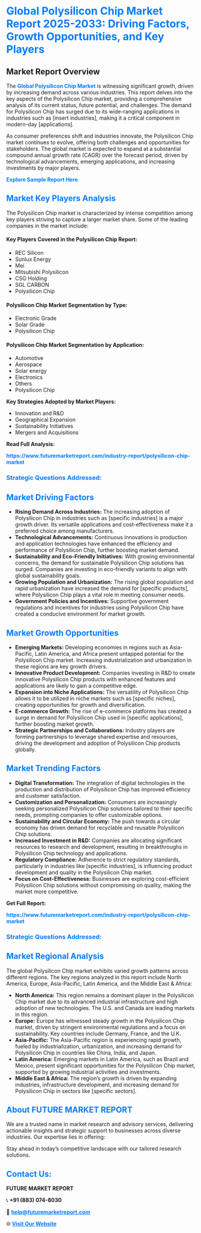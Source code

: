 <h1 style="color: #007BFF;">Global Polysilicon Chip Market Report 2025-2033: Driving Factors, Growth Opportunities, and Key Players</h1>

<section id="overview">
<h2>Market Report Overview</h2>
<p>The <a href="https://www.futuremarketreport.com/industry-report/polysilicon-chip-market" style="color: #007BFF; text-decoration: none;"><strong>Global Polysilicon Chip Market</strong></a> is witnessing significant growth, driven by increasing demand across various industries. This report delves into the key aspects of the Polysilicon Chip market, providing a comprehensive analysis of its current status, future potential, and challenges. The demand for Polysilicon Chip has surged due to its wide-ranging applications in industries such as [insert industries], making it a critical component in modern-day [applications].</p>
<p>As consumer preferences shift and industries innovate, the Polysilicon Chip market continues to evolve, offering both challenges and opportunities for stakeholders. The global market is expected to expand at a substantial compound annual growth rate (CAGR) over the forecast period, driven by technological advancements, emerging applications, and increasing investments by major players.</p>
</section>

<section id="overview">
<p><a href="https://www.futuremarketreport.com/request-sample/reportId=97225" style="color: #007BFF; text-decoration: none;"><strong>Explore Sample Report Here</strong></a></p>
</section>

<section id="key-players">
<h2 style="color: #007BFF;">Market Key Players Analysis</h2>
<p>The Polysilicon Chip market is characterized by intense competition among key players striving to capture a larger market share. Some of the leading companies in the market include:</p>
<h4>Key Players Covered in the Polysilicon Chip Report:</h4>
<ul><li>REC Silicon</li><li>Sunlux Energy</li><li>Mei</li><li>Mitsubishi Polysilicon</li><li>CSG Holding</li><li>SGL CARBON</li><li>Polysilicon Chip</li></ul>
<h4>Polysilicon Chip Market Segmentation by Type:</h4>
<ul><li>Electronic Grade</li><li>Solar Grade</li><li>Polysilicon Chip</li></ul>

<h4>Polysilicon Chip Market Segmentation by Application:</h4>
<ul><li>Automotive</li><li>Aerospace</li><li>Solar energy</li><li>Electronics</li><li>Others</li><li>Polysilicon Chip</li></ul>
<p><strong>Key Strategies Adopted by Market Players:</strong></p>
<ul>
<li>Innovation and R&D</li>
<li>Geographical Expansion</li>
<li>Sustainability Initiatives</li>
<li>Mergers and Acquisitions</li>
</ul>
</section>

<section>
<p><strong>Read Full Analysis: </strong></p><a href="https://www.futuremarketreport.com/industry-report/polysilicon-chip-market" style="color: #007BFF; text-decoration: none;"><strong>https://www.futuremarketreport.com/industry-report/polysilicon-chip-market</strong></a>
<h3 style="color: #007BFF;">Strategic Questions Addressed:</h3>
</section>

<section id="driving-factors">
<h2 style="color: #007BFF;">Market Driving Factors</h2>
<ul>
<li><strong>Rising Demand Across Industries:</strong> The increasing adoption of Polysilicon Chip in industries such as [specific industries] is a major growth driver. Its versatile applications and cost-effectiveness make it a preferred choice among manufacturers.</li>
<li><strong>Technological Advancements:</strong> Continuous innovations in production and application technologies have enhanced the efficiency and performance of Polysilicon Chip, further boosting market demand.</li>
<li><strong>Sustainability and Eco-Friendly Initiatives:</strong> With growing environmental concerns, the demand for sustainable Polysilicon Chip solutions has surged. Companies are investing in eco-friendly variants to align with global sustainability goals.</li>
<li><strong>Growing Population and Urbanization:</strong> The rising global population and rapid urbanization have increased the demand for [specific products], where Polysilicon Chip plays a vital role in meeting consumer needs.</li>
<li><strong>Government Policies and Incentives:</strong> Supportive government regulations and incentives for industries using Polysilicon Chip have created a conducive environment for market growth.</li>
</ul>
</section>

<section id="growth-opportunities">
<h2 style="color: #007BFF;">Market Growth Opportunities</h2>
<ul>
<li><strong>Emerging Markets:</strong> Developing economies in regions such as Asia-Pacific, Latin America, and Africa present untapped potential for the Polysilicon Chip market. Increasing industrialization and urbanization in these regions are key growth drivers.</li>
<li><strong>Innovative Product Development:</strong> Companies investing in R&D to create innovative Polysilicon Chip products with enhanced features and applications are likely to gain a competitive edge.</li>
<li><strong>Expansion into Niche Applications:</strong> The versatility of Polysilicon Chip allows it to be utilized in niche markets such as [specific niches], creating opportunities for growth and diversification.</li>
<li><strong>E-commerce Growth:</strong> The rise of e-commerce platforms has created a surge in demand for Polysilicon Chip used in [specific applications], further boosting market growth.</li>
<li><strong>Strategic Partnerships and Collaborations:</strong> Industry players are forming partnerships to leverage shared expertise and resources, driving the development and adoption of Polysilicon Chip products globally.</li>
</ul>
</section>

<section id="trending-factors">
<h2 style="color: #007BFF;">Market Trending Factors</h2>
<ul>
<li><strong>Digital Transformation:</strong> The integration of digital technologies in the production and distribution of Polysilicon Chip has improved efficiency and customer satisfaction.</li>
<li><strong>Customization and Personalization:</strong> Consumers are increasingly seeking personalized Polysilicon Chip solutions tailored to their specific needs, prompting companies to offer customizable options.</li>
<li><strong>Sustainability and Circular Economy:</strong> The push towards a circular economy has driven demand for recyclable and reusable Polysilicon Chip solutions.</li>
<li><strong>Increased Investment in R&D:</strong> Companies are allocating significant resources to research and development, resulting in breakthroughs in Polysilicon Chip technology and applications.</li>
<li><strong>Regulatory Compliance:</strong> Adherence to strict regulatory standards, particularly in industries like [specific industries], is influencing product development and quality in the Polysilicon Chip market.</li>
<li><strong>Focus on Cost-Effectiveness:</strong> Businesses are exploring cost-efficient Polysilicon Chip solutions without compromising on quality, making the market more competitive.</li>
</ul>
</section>

<section>
<p><strong>Get Full Report: </strong></p><a href="https://www.futuremarketreport.com/industry-report/polysilicon-chip-market" style="color: #007BFF; text-decoration: none;"><strong>https://www.futuremarketreport.com/industry-report/polysilicon-chip-market</strong></a>
<h3 style="color: #007BFF;">Strategic Questions Addressed:</h3>
</section>


<section id="regional-analysis">
<h2 style="color: #007BFF;">Market Regional Analysis</h2>
<p>The global Polysilicon Chip market exhibits varied growth patterns across different regions. The key regions analyzed in this report include North America, Europe, Asia-Pacific, Latin America, and the Middle East & Africa:</p>
<ul>
<li><strong>North America:</strong> This region remains a dominant player in the Polysilicon Chip market due to its advanced industrial infrastructure and high adoption of new technologies. The U.S. and Canada are leading markets in this region.</li>
<li><strong>Europe:</strong> Europe has witnessed steady growth in the Polysilicon Chip market, driven by stringent environmental regulations and a focus on sustainability. Key countries include Germany, France, and the U.K.</li>
<li><strong>Asia-Pacific:</strong> The Asia-Pacific region is experiencing rapid growth, fueled by industrialization, urbanization, and increasing demand for Polysilicon Chip in countries like China, India, and Japan.</li>
<li><strong>Latin America:</strong> Emerging markets in Latin America, such as Brazil and Mexico, present significant opportunities for the Polysilicon Chip market, supported by growing industrial activities and investments.</li>
<li><strong>Middle East & Africa:</strong> The region’s growth is driven by expanding industries, infrastructure development, and increasing demand for Polysilicon Chip in sectors like [specific sectors].</li>
</ul>
</section>

<footer>
<h2 style="color: #007BFF;">About FUTURE MARKET REPORT</h2>
<p>We are a trusted name in market research and advisory services, delivering actionable insights and strategic support to businesses across diverse industries. Our expertise lies in offering:</p>

<p>Stay ahead in today’s competitive landscape with our tailored research solutions.</p>

<h2 style="color: #007BFF;">Contact Us:</h2>
<p><strong>FUTURE MARKET REPORT</strong></p>
<p>📞 <strong>+91 (883) 074-8030</strong></p>
<p>📧 <strong><a href="mailto:help@futuremarketreport.com" style="color: #007BFF;">help@futuremarketreport.com</a></strong></p>
<p>🌐 <strong><a href="https://www.futuremarketreport.com/" style="color: #007BFF;">Visit Our Website</a></strong></p>
</footer>